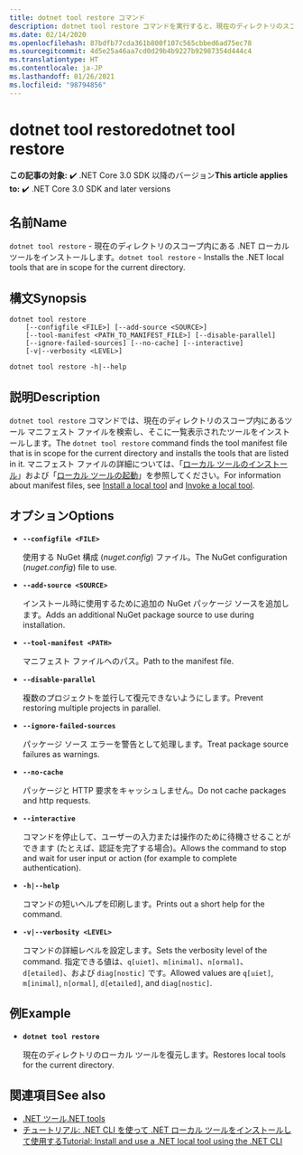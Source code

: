 ```yaml
---
title: dotnet tool restore コマンド
description: dotnet tool restore コマンドを実行すると、現在のディレクトリのスコープ内にある .NET ローカル ツールがお使いのコンピューターにインストールされます。
ms.date: 02/14/2020
ms.openlocfilehash: 87bdfb77cda361b800f107c565cbbed6ad75ec78
ms.sourcegitcommit: 4d5e25a46aa7cd0d29b4b9227b92987354d444c4
ms.translationtype: HT
ms.contentlocale: ja-JP
ms.lasthandoff: 01/26/2021
ms.locfileid: "98794856"
---
```

# <a name="dotnet-tool-restore"></a><span data-ttu-id="5412f-103">dotnet tool restore</span><span class="sxs-lookup"><span data-stu-id="5412f-103">dotnet tool restore</span></span>

<span data-ttu-id="5412f-104">**この記事の対象:** ✔️ .NET Core 3.0 SDK 以降のバージョン</span><span class="sxs-lookup"><span data-stu-id="5412f-104">**This article applies to:** ✔️ .NET Core 3.0 SDK and later versions</span></span>

## <a name="name"></a><span data-ttu-id="5412f-105">名前</span><span class="sxs-lookup"><span data-stu-id="5412f-105">Name</span></span>

<span data-ttu-id="5412f-106">`dotnet tool restore` - 現在のディレクトリのスコープ内にある .NET ローカル ツールをインストールします。</span><span class="sxs-lookup"><span data-stu-id="5412f-106">`dotnet tool restore` - Installs the .NET local tools that are in scope for the current directory.</span></span>

## <a name="synopsis"></a><span data-ttu-id="5412f-107">構文</span><span class="sxs-lookup"><span data-stu-id="5412f-107">Synopsis</span></span>

```dotnetcli
dotnet tool restore
    [--configfile <FILE>] [--add-source <SOURCE>]
    [--tool-manifest <PATH_TO_MANIFEST_FILE>] [--disable-parallel]
    [--ignore-failed-sources] [--no-cache] [--interactive]
    [-v|--verbosity <LEVEL>]

dotnet tool restore -h|--help
```

## <a name="description"></a><span data-ttu-id="5412f-108">説明</span><span class="sxs-lookup"><span data-stu-id="5412f-108">Description</span></span>

<span data-ttu-id="5412f-109">`dotnet tool restore` コマンドでは、現在のディレクトリのスコープ内にあるツール マニフェスト ファイルを検索し、そこに一覧表示されたツールをインストールします。</span><span class="sxs-lookup"><span data-stu-id="5412f-109">The `dotnet tool restore` command finds the tool manifest file that is in scope for the current directory and installs the tools that are listed in it.</span></span> <span data-ttu-id="5412f-110">マニフェスト ファイルの詳細については、「[ローカル ツールのインストール](global-tools.md#install-a-local-tool)」および「[ローカル ツールの起動](global-tools.md#invoke-a-local-tool)」を参照してください。</span><span class="sxs-lookup"><span data-stu-id="5412f-110">For information about manifest files, see [Install a local tool](global-tools.md#install-a-local-tool) and [Invoke a local tool](global-tools.md#invoke-a-local-tool).</span></span>

## <a name="options"></a><span data-ttu-id="5412f-111">オプション</span><span class="sxs-lookup"><span data-stu-id="5412f-111">Options</span></span>

- **`--configfile <FILE>`**

  <span data-ttu-id="5412f-112">使用する NuGet 構成 (*nuget.config*) ファイル。</span><span class="sxs-lookup"><span data-stu-id="5412f-112">The NuGet configuration (*nuget.config*) file to use.</span></span>

- **`--add-source <SOURCE>`**

  <span data-ttu-id="5412f-113">インストール時に使用するために追加の NuGet パッケージ ソースを追加します。</span><span class="sxs-lookup"><span data-stu-id="5412f-113">Adds an additional NuGet package source to use during installation.</span></span>

- **`--tool-manifest <PATH>`**

  <span data-ttu-id="5412f-114">マニフェスト ファイルへのパス。</span><span class="sxs-lookup"><span data-stu-id="5412f-114">Path to the manifest file.</span></span>

- **`--disable-parallel`**

  <span data-ttu-id="5412f-115">複数のプロジェクトを並行して復元できないようにします。</span><span class="sxs-lookup"><span data-stu-id="5412f-115">Prevent restoring multiple projects in parallel.</span></span>

- **`--ignore-failed-sources`**

  <span data-ttu-id="5412f-116">パッケージ ソース エラーを警告として処理します。</span><span class="sxs-lookup"><span data-stu-id="5412f-116">Treat package source failures as warnings.</span></span>

- **`--no-cache`**

  <span data-ttu-id="5412f-117">パッケージと HTTP 要求をキャッシュしません。</span><span class="sxs-lookup"><span data-stu-id="5412f-117">Do not cache packages and http requests.</span></span>

- **`--interactive`**

  <span data-ttu-id="5412f-118">コマンドを停止して、ユーザーの入力または操作のために待機させることができます (たとえば、認証を完了する場合)。</span><span class="sxs-lookup"><span data-stu-id="5412f-118">Allows the command to stop and wait for user input or action (for example to complete authentication).</span></span>

- **`-h|--help`**

  <span data-ttu-id="5412f-119">コマンドの短いヘルプを印刷します。</span><span class="sxs-lookup"><span data-stu-id="5412f-119">Prints out a short help for the command.</span></span>

- **`-v|--verbosity <LEVEL>`**

  <span data-ttu-id="5412f-120">コマンドの詳細レベルを設定します。</span><span class="sxs-lookup"><span data-stu-id="5412f-120">Sets the verbosity level of the command.</span></span> <span data-ttu-id="5412f-121">指定できる値は、`q[uiet]`、`m[inimal]`、`n[ormal]`、`d[etailed]`、および `diag[nostic]` です。</span><span class="sxs-lookup"><span data-stu-id="5412f-121">Allowed values are `q[uiet]`, `m[inimal]`, `n[ormal]`, `d[etailed]`, and `diag[nostic]`.</span></span>

## <a name="example"></a><span data-ttu-id="5412f-122">例</span><span class="sxs-lookup"><span data-stu-id="5412f-122">Example</span></span>

- **`dotnet tool restore`**

  <span data-ttu-id="5412f-123">現在のディレクトリのローカル ツールを復元します。</span><span class="sxs-lookup"><span data-stu-id="5412f-123">Restores local tools for the current directory.</span></span>

## <a name="see-also"></a><span data-ttu-id="5412f-124">関連項目</span><span class="sxs-lookup"><span data-stu-id="5412f-124">See also</span></span>

- [<span data-ttu-id="5412f-125">.NET ツール</span><span class="sxs-lookup"><span data-stu-id="5412f-125">.NET tools</span></span>](global-tools.md)
- [<span data-ttu-id="5412f-126">チュートリアル: .NET CLI を使って .NET ローカル ツールをインストールして使用する</span><span class="sxs-lookup"><span data-stu-id="5412f-126">Tutorial: Install and use a .NET local tool using the .NET CLI</span></span>](local-tools-how-to-use.md)

